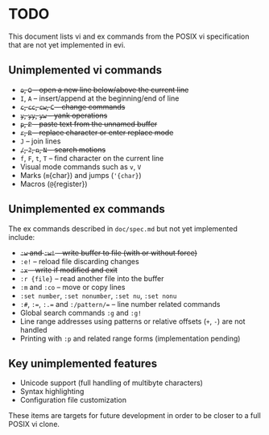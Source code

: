 # TODO

This document lists vi and ex commands from the POSIX vi specification that are not yet implemented in evi.

## Unimplemented vi commands

- ~~`o`, `O` – open a new line below/above the current line~~
- `I`, `A` – insert/append at the beginning/end of line
- ~~`c`, `cc`, `cw`, `C` – change commands~~
- ~~`y`, `yy`, `yw` – yank operations~~
- ~~`p`, `P` – paste text from the unnamed buffer~~
- ~~`r`, `R` – replace character or enter replace mode~~
- `J` – join lines
- ~~`/`, `?`, `n`, `N` – search motions~~
- `f`, `F`, `t`, `T` – find character on the current line
- Visual mode commands such as `v`, `V`
- Marks (`m`{char}) and jumps (`'{char}`)
- Macros (`@`{register})

## Unimplemented ex commands

The ex commands described in `doc/spec.md` but not yet implemented include:

- ~~`:w` and `:w!` – write buffer to file (with or without force)~~
- `:e!` – reload file discarding changes
- ~~`:x` – write if modified and exit~~
- `:r {file}` – read another file into the buffer
- `:m` and `:co` – move or copy lines
- `:set number`, `:set nonumber`, `:set nu`, `:set nonu`
- `:#`, `:=`, `:.=` and `:/pattern/=` – line number related commands
- Global search commands `:g` and `:g!`
- Line range addresses using patterns or relative offsets (`+`, `-`) are not handled
- Printing with `:p` and related range forms (implementation pending)

## Key unimplemented features

- Unicode support (full handling of multibyte characters)
- Syntax highlighting
- Configuration file customization

These items are targets for future development in order to be closer to a full POSIX vi clone.
